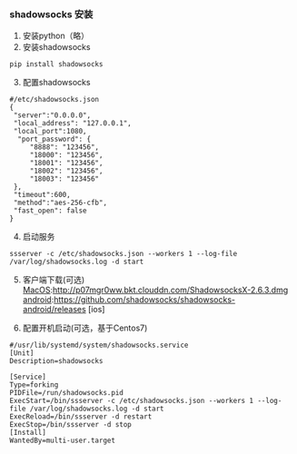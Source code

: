 ### shadowsocks 安装
1. 安装python（略）
2. 安装shadowsocks
```
pip install shadowsocks
```
3. 配置shadowsocks
```
#/etc/shadowsocks.json
{
 "server":"0.0.0.0",
 "local_address": "127.0.0.1",
 "local_port":1080,
  "port_password": {
     "8888": "123456",
     "18000": "123456",
     "18001": "123456",
     "18002": "123456",
     "18003": "123456"
 },
 "timeout":600,
 "method":"aes-256-cfb",
 "fast_open": false
}
```
4. 启动服务
```
ssserver -c /etc/shadowsocks.json --workers 1 --log-file /var/log/shadowsocks.log -d start
```
5. 客户端下载(可选)
[MacOS](http://p07mgr0ww.bkt.clouddn.com/ShadowsocksX-2.6.3.dmg):http://p07mgr0ww.bkt.clouddn.com/ShadowsocksX-2.6.3.dmg
[android](https://github.com/shadowsocks/shadowsocks-android/releases):https://github.com/shadowsocks/shadowsocks-android/releases
[ios]

6. 配置开机启动(可选，基于Centos7)
```
#/usr/lib/systemd/system/shadowsocks.service
[Unit]
Description=shadowsocks

[Service]
Type=forking
PIDFile=/run/shadowsocks.pid
ExecStart=/bin/ssserver -c /etc/shadowsocks.json --workers 1 --log-file /var/log/shadowsocks.log -d start
ExecReload=/bin/ssserver -d restart
ExecStop=/bin/ssserver -d stop
[Install]
WantedBy=multi-user.target
```
